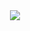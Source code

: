 <div align="center">
    <img src="https://raw.githubusercontent.com/eliasbenb/github-stats/master/generated/overview.svg?token=AM7D3GKKL2LUEB33UKXXYE3AIEWVQ" />
</div>
